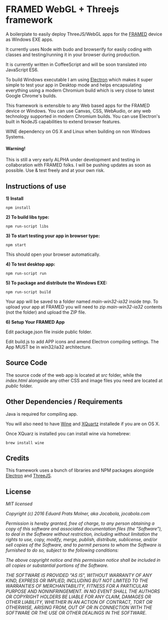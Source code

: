 # FRAMED WebGL + Threejs framework
A boilerplate to easily deploy ThreeJS/WebGL apps for the [FRAMED](https://frm.fm/) device as Windows EXE apps.

It currently uses Node with budo and browserify for easily coding with classes and testing/running it in your browser during production.

It is currently written in CoffeeScript and will be soon translated into JavaScript ES6.

To build Windows executable I am using [Electron](http://electron.atom.io/) which makes it super simple to test your app in Desktop mode and helps encapsulating everything using a modern Chromium build which is very close to latest Google Chrome's builds.

This framework is extensible to any Web based apps for the FRAMED device or Windows. You can use Canvas, CSS, WebAudio, or any web technology supported in modern Chromium builds. You can use Electron's built in NodeJS capabilities to extend browser features.

WINE dependency on OS X and Linux when building on non Windows Systems.

#### Warning!
This is still a very early ALPHA under development and testing in collaboration with FRAMED folks. I will be pushing updates as soon as possible. Use & test freely and at your own risk.

## Instructions of use

**1) Install**

`npm install`

**2) To build libs type:**

`npm run-script libs`

**3) To start testing your app in browser type:**

`npm start`

This should open your browser automatically.

**4) To test desktop app:**

`npm run-script run`

**5) To package and distribute the Windows EXE:**

`npm run-script build`

Your app will be saved to a folder named *main-win32-ia32* inside *tmp*. To upload your app at FRAMED you will need to zip *main-win32-ia32* contents (not the folder) and upload the ZIP file.

**6) Setup Your FRAMED App**

Edit package.json file inside public folder.

Edit build.js to add APP icons and amend Electron compiling settings. The App MUST be in win32/ia32 architecture.

## Source Code

The source code of the web app is located at *src* folder, while the *index.html* alongside any other CSS and image files you need are located at *public* folder.

## Other Dependencies / Requirements

Java is required for compiling app.

You will also need to have [Wine](https://www.winehq.org/) and [XQuartz](https://xquartz.macosforge.org) installede if you are on OS X.

Once XQuarz is installed you can install wine via homebrew:

`brew install wine`

## Credits

This framework uses a bunch of libraries and NPM packages alongside [Electron](https://github.com/electron) and [ThreeJS](https://github.com/mrdoob/three.js/).


## License

*MIT licensed*

*Copyright (c) 2016 Eduard Prats Molner, aka Jocabola, jocabola.com*

*Permission is hereby granted, free of charge, to any person obtaining a copy of this software and associated documentation files (the "Software"), to deal in the Software without restriction, including without limitation the rights to use, copy, modify, merge, publish, distribute, sublicense, and/or sell copies of the Software, and to permit persons to whom the Software is furnished to do so, subject to the following conditions:*

*The above copyright notice and this permission notice shall be included in all copies or substantial portions of the Software.*

*THE SOFTWARE IS PROVIDED "AS IS", WITHOUT WARRANTY OF ANY KIND, EXPRESS OR IMPLIED, INCLUDING BUT NOT LIMITED TO THE WARRANTIES OF MERCHANTABILITY, FITNESS FOR A PARTICULAR PURPOSE AND NONINFRINGEMENT. IN NO EVENT SHALL THE AUTHORS OR COPYRIGHT HOLDERS BE LIABLE FOR ANY CLAIM, DAMAGES OR OTHER LIABILITY, WHETHER IN AN ACTION OF CONTRACT, TORT OR OTHERWISE, ARISING FROM, OUT OF OR IN CONNECTION WITH THE SOFTWARE OR THE USE OR OTHER DEALINGS IN THE SOFTWARE.*